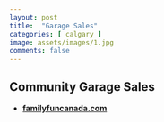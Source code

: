 ```yaml
---
layout: post
title:  "Garage Sales"
categories: [ calgary ]
image: assets/images/1.jpg
comments: false
---
```


## Community Garage Sales
- **[familyfuncanada.com](https://www.familyfuncanada.com/calgary/garage-sales-on-parade/)**
